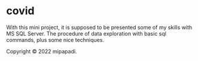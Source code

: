 # covid

With this mini project, it is supposed to be presented some of my skills with MS SQL Server.
The procedure of data exploration with basic sql commands, plus some nice techniques.

Copyright © 2022 mipapadi.
